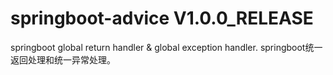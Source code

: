# springboot-advice V1.0.0_RELEASE
springboot global return handler &amp; global exception handler. springboot统一返回处理和统一异常处理。
